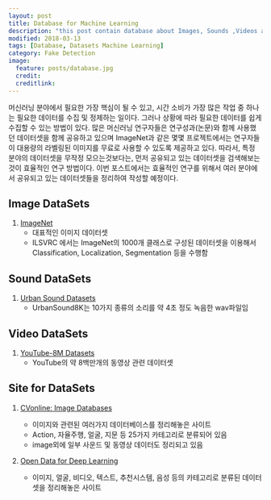 ```yaml
---
layout: post
title: Database for Machine Learning
description: "this post contain database about Images, Sounds ,Videos and so on for Machine Learning!"
modified: 2018-03-13
tags: [Database, Datasets Machine Learning]
category: Fake Detection
image:
  feature: posts/database.jpg
  credit:
  creditlink:
---
```


머신러닝 분야에서 필요한 가장 핵심이 될 수 있고, 시간 소비가 가장 많은 작업 중 하나는 필요한 데이터를 수집 및 정제하는 일이다. 그러나 상황에 따라 필요한 데이터를 쉽게 수집할 수 있는 방법이 있다.
많은 머신러닝 연구자들은 연구성과(논문)와 함께 사용했던 데이터셋을 함께 공유하고 있으며 ImageNet과 같은 몇몇 프로젝트에서는 연구자들이 대용량의 라벨링된 이미지를 무료로 사용할 수 있도록 제공하고 있다.
따라서, 특정 분야의 데이터셋을 무작정 모으는것보다는, 먼저 공유되고 있는 데이터셋을 검색해보는 것이 효율적인 연구 방법이다. 이번 포스트에서는 효율적인 연구를 위해서 여러 분야에서 공유되고 있는 데이터셋들을 정리하여 작성할 예정이다.

## Image DataSets

1. [ImageNet](http://www.image-net.org/)
    * 대표적인 이미지 데이터셋
    * ILSVRC 에서는 ImageNet의 1000개 클래스로 구성된 데이터셋을 이용해서 Classification, Localization, Segmentation 등을 수행함


## Sound DataSets

1. [Urban Sound Datasets](https://serv.cusp.nyu.edu/projects/urbansounddataset/)
    * UrbanSound8K는 10가지 종류의 소리를 약 4초 정도 녹음한 wav파일임

## Video DataSets

1. [YouTube-8M Datasets](https://research.google.com/youtube8m/)
    * YouTube의 약 8백만개의 동영상 관련 데이터셋

## Site for DataSets

1. [CVonline: Image Databases](http://homepages.inf.ed.ac.uk/rbf/CVonline/Imagedbase.htm)
    * 이미지와 관련된 여러가지 데이터베이스를 정리해놓은 사이트
    * Action, 자율주행, 얼굴, 지문 등 25가지 카테고리로 분류되어 있음
    * image외에 일부 사운드 및 동영상 데이터도 정리되고 있음

2. [Open Data for Deep Learning](https://deeplearning4j.org/opendata)
    * 이미지, 얼굴, 비디오, 텍스트, 추천시스템, 음성 등의 카테고리로 분류된 데이터셋을 정리해놓은 사이트